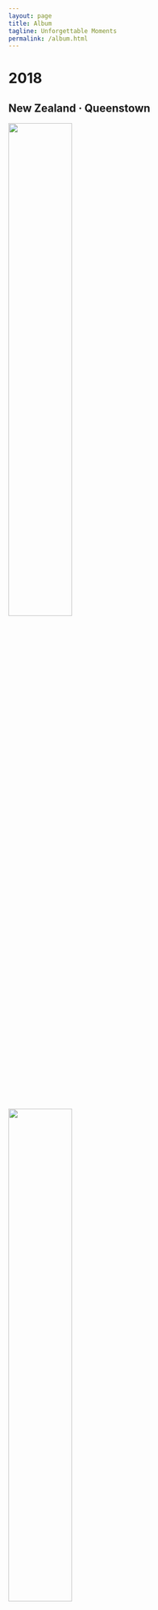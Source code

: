 ```yaml
---
layout: page
title: Album
tagline: Unforgettable Moments
permalink: /album.html
---
```


# 2018

## New Zealand · Queenstown

<img  src="./photos/2018/54.JPG" width="50%" height="50%" />

<img  src="./photos/2018/53.JPG" width="50%" height="50%" />

<img  src="./photos/2018/52.JPG" width="50%" height="50%" />

<img  src="./photos/2018/51.JPG" width="50%" height="50%" />

<img  src="./photos/2018/50.JPG" width="50%" height="50%" />

<img  src="./photos/2018/49.JPG" width="50%" height="50%" />

<img  src="./photos/2018/48.JPG" width="50%" height="50%" />

<img  src="./photos/2018/47.JPG" width="50%" height="50%" />

<img  src="./photos/2018/46.JPG" width="50%" height="50%" />

<img  src="./photos/2018/45.JPG" width="50%" height="50%" />

<img  src="./photos/2018/44.JPG" width="50%" height="50%" />

<img  src="./photos/2018/43.JPG" width="50%" height="50%" />

<img  src="./photos/2018/42.JPG" width="50%" height="50%" />


## New Zealand · Taupo

<img  src="./photos/2018/39.JPG" width="50%" height="50%" />

<img  src="./photos/2018/38.JPG" width="50%" height="50%" />

<img  src="./photos/2018/37.JPG" width="50%" height="50%" />

## New Zealand · Rotorua

<img  src="./photos/2018/36.JPG" width="50%" height="50%" />

<img  src="./photos/2018/35.JPG" width="50%" height="50%" />

<img  src="./photos/2018/34.JPG" width="50%" height="50%" />

<img  src="./photos/2018/33.JPG" width="50%" height="50%" />

<img  src="./photos/2018/32.JPG" width="50%" height="50%" />

<img  src="./photos/2018/31.JPG" width="40%" height="40%" />

## New Zealand · Auckland

<img  src="./photos/2018/41.JPG" width="50%" height="50%" />

<img  src="./photos/2018/40.JPG" width="50%" height="50%" />

<img  src="./photos/2018/30.JPG" width="50%" height="50%" />

<img  src="./photos/2018/20.JPG" width="50%" height="50%" />

<img  src="./photos/2018/19.JPG" width="50%" height="50%" />

<img  src="./photos/2018/18.JPG" width="50%" height="50%" />

<img  src="./photos/2018/17.JPG" width="50%" height="50%" />

<img  src="./photos/2018/16.JPG" width="50%" height="50%" />

<img  src="./photos/2018/15.JPG" width="50%" height="40%" />

<img  src="./photos/2018/14.JPG" width="50%" height="40%" />

<img  src="./photos/2018/13.JPG" width="50%" height="40%" />

<img  src="./photos/2018/12.jpeg" width="50%" height="50%" />

<img  src="./photos/2018/9.jpeg" width="50%" height="50%" />

<img  src="./photos/2018/10.jpeg" width="50%" height="50%" />

<img  src="./photos/2018/11.jpeg" width="50%" height="50%" />

<br>


## USA · Iowa State · Ames

<img  src="./photos/2018/3.jpeg" width="50%" height="50%" />

<img  src="./photos/2018/1.jpeg" width="50%" height="50%" />

<img  src="./photos/2018/2.jpeg" width="50%" height="50%" />

<br>

## USA · Illinois State · Chicago

<img  src="./photos/2018/6.jpeg" width="50%" height="50%" />

<img  src="./photos/2018/5.jpeg" width="50%" height="50%" />

<img  src="./photos/2018/8.jpeg" width="50%" height="50%" />

<img  src="./photos/2018/4.jpeg" width="50%" height="50%" />

<img  src="./photos/2018/7.jpeg" width="50%" height="50%" />

<br>

# 2017

## China · Wuhai

<img  src="./photos/2017/8.jpeg" width="50%" height="30%" />

<img  src="./photos/2017/9.jpeg" width="50%" height="50%" />

<img  src="./photos/2017/10.jpeg" width="50%" height="50%" />

<img  src="./photos/2017/11.jpeg" width="50%" height="50%" />

<br>

## Thailand · Bangkok

<img  src="./photos/2017/1.jpg" width="50%" height="50%" />

<img  src="./photos/2017/2.jpg" width="50%" height="30%" />

<br>

## Thailand · Phuket Island

<img  src="./photos/2017/3.jpg" width="50%" height="50%" />

<img  src="./photos/2017/4.jpg" width="50%" height="50%" />

<img  src="./photos/2017/5.jpg" width="50%" height="50%" />

<br>

## Thailand · Chiengmai

<img  src="./photos/2017/6.jpg" width="50%" height="50%" />

<img  src="./photos/2017/7.jpg" width="50%" height="50%" />

<br>

## China · Xiamen

<img  src="./photos/2017/12.jpg" width="50%" height="50%" />

<img  src="./photos/2017/13.jpg" width="50%" height="50%" />

<img  src="./photos/2017/14.jpg" width="50%" height="50%" />

<img  src="./photos/2017/15.jpg" width="50%" height="50%" />

<img  src="./photos/2017/16.jpg" width="50%" height="50%" />

<br>

# 2016

## China · Yunnan · Shangri-La

<img  src="./photos/2016/1.jpeg" width="50%" height="50%" />

<img  src="./photos/2016/2.jpeg" width="40%" height="40%" />

<img  src="./photos/2016/3.jpeg" width="50%" height="50%" />

<br>

## China · Yunnan · Dali

<img  src="./photos/2016/4.jpeg" width="50%" height="50%" />

<img  src="./photos/2016/5.jpeg" width="50%" height="50%" />

<br>

## China · Yunnan · Lushui

<img  src="./photos/2016/7.jpeg" width="50%" height="50%" />

<img  src="./photos/2016/6.jpeg" width="50%" height="50%" />







